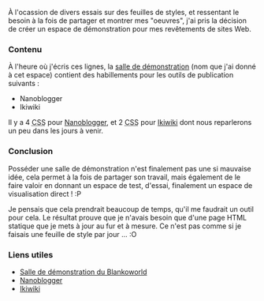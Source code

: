 À l'ocassion de divers essais sur des feuilles de styles, et ressentant le besoin à la fois de partager et montrer mes "oeuvres", j'ai pris la décision de créer un espace de démonstration pour mes revêtements de sites Web.

### Contenu

&Agrave; l'heure o&ugrave; j'&eacute;cris ces lignes, la [salle de d&eacute;monstration](http://blankoworld.homelinux.com/demo/ "Aller dans la salle de d&eacute;monstration du Blankoworld") (nom que j'ai donn&eacute; &agrave; cet espace) contient des habillements pour les outils de publication suivants : 

  * Nanoblogger
  * Ikiwiki

Il y a 4 <abbr title="Cascading Style Sheet">CSS</abbr> pour [Nanoblogger](http://nanoblogger.sourceforge.net "Se rendre sur la page d'accueil du site officiel de Nanoblogger"), et 2 <abbr title="Cascading Style Sheet">CSS</abbr> pour [Ikiwiki](http://ikiwiki.info "Visiter le site officiel du projet Ikiwiki, outil de publication communautaire") dont nous reparlerons un peu dans les jours &agrave; venir.

### Conclusion

Poss&eacute;der une salle de d&eacute;monstration n'est finalement pas une si mauvaise id&eacute;e, cela permet &agrave; la fois de partager son travail, mais &eacute;galement de le faire valoir en donnant un espace de test, d'essai, finalement un espace de visualisation direct ! :P

Je pensais que cela prendrait beaucoup de temps, qu'il me faudrait un outil pour cela. Le r&eacute;sultat prouve que je n'avais besoin que d'une page HTML statique que je mets &agrave; jour au fur et &agrave; mesure. Ce n'est pas comme si je faisais une feuille de style par jour ... :O

### Liens utiles

  * [Salle de d&eacute;monstration du Blankoworld](http://blankoworld.homelinux.com/demo/ "Aller dans la salle de d&eacute;monstration du Blankoworld")
  * [Nanoblogger](http://nanoblogger.sourceforge.net "Se rendre sur la page d'accueil du site officiel de Nanoblogger")
  * [Ikiwiki](http://ikiwiki.info "Visiter le site officiel du projet Ikiwiki, outil de publication communautaire")

